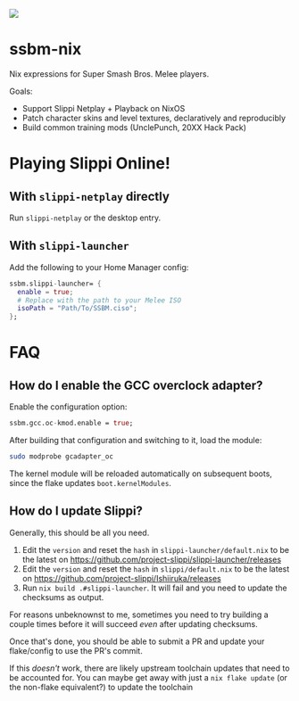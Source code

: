 ![](https://img.shields.io/github/workflow/status/6AA4FD/ssbm-nix/builds)

# ssbm-nix
Nix expressions for Super Smash Bros. Melee players.

Goals:
* Support Slippi Netplay + Playback on NixOS
* Patch character skins and level textures, declaratively and reproducibly
* Build common training mods (UnclePunch, 20XX Hack Pack)

# Playing Slippi Online!
## With `slippi-netplay` directly
Run `slippi-netplay` or the desktop entry.

## With `slippi-launcher`
Add the following to your Home Manager config:
```nix
ssbm.slippi-launcher= {
  enable = true;
  # Replace with the path to your Melee ISO
  isoPath = "Path/To/SSBM.ciso";
};
```

# FAQ
## How do I enable the GCC overclock adapter?
Enable the configuration option:
``` nix
ssbm.gcc.oc-kmod.enable = true;
```

After building that configuration and switching to it, load the module:
``` sh
sudo modprobe gcadapter_oc
```

The kernel module will be reloaded automatically on subsequent boots, since the flake updates `boot.kernelModules`.

## How do I update Slippi?

Generally, this should be all you need.

1. Edit the `version` and reset the `hash` in `slippi-launcher/default.nix` to be the latest on https://github.com/project-slippi/slippi-launcher/releases
2. Edit the `version` and reset the `hash` in `slippi/default.nix` to be the latest on https://github.com/project-slippi/Ishiiruka/releases
3. Run `nix build .#slippi-launcher`. It will fail and you need to update the checksums as output.

For reasons unbeknownst to me, sometimes you need to try building a couple times
before it will succeed _even_ after updating checksums.

Once that's done, you should be able to submit a PR and update your flake/config
to use the PR's commit.

If this _doesn't_ work, there are likely upstream toolchain updates that need to
be accounted for. You can maybe get away with just a `nix flake update` (or the
non-flake equivalent?) to update the toolchain
